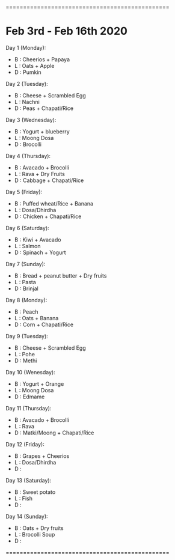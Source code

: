 ===============================================
<h1>Feb 3rd - Feb 16th 2020</h1>

Day 1 (Monday):
- B : Cheerios + Papaya
- L : Oats + Apple
- D : Pumkin

Day 2 (Tuesday):
- B : Cheese + Scrambled Egg
- L : Nachni
- D : Peas + Chapati/Rice

Day 3 (Wednesday):
- B : Yogurt + blueberry
- L : Moong Dosa
- D : Brocolli

Day 4 (Thursday):
- B : Avacado + Brocolli
- L : Rava + Dry Fruits
- D : Cabbage + Chapati/Rice

Day 5 (Friday):
- B : Puffed wheat/Rice + Banana
- L : Dosa/Dhirdha
- D : Chicken + Chapati/Rice

Day 6 (Saturday):
- B : Kiwi + Avacado
- L : Salmon
- D : Spinach + Yogurt

Day 7 (Sunday):
- B : Bread + peanut butter + Dry fruits
- L : Pasta
- D : Brinjal

Day 8 (Monday):
- B : Peach
- L : Oats + Banana
- D : Corn + Chapati/Rice

Day 9 (Tuesday):
- B : Cheese + Scrambled Egg
- L : Pohe
- D : Methi

Day 10 (Wenesday):
- B : Yogurt + Orange
- L : Moong Dosa
- D : Edmame

Day 11 (Thursday):
- B : Avacado + Brocolli
- L : Rava
- D : Matki/Moong + Chapati/Rice

Day 12 (Friday):
- B : Grapes + Cheerios
- L : Dosa/Dhirdha
- D : 

Day 13 (Saturday):
- B : Sweet potato
- L : Fish
- D : 

Day 14 (Sunday):
- B : Oats + Dry fruits
- L : Brocolli Soup
- D : 

===============================================

